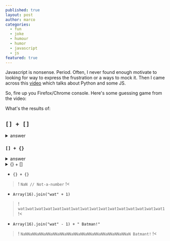 ```yaml
---
published: true
layout: post
author: marco
categories:
  - fun
  - joke
  - humour
  - humor
  - javascript
  - js
featured: true
---
```

Javascript is nonsense. Period. Often, I never found enough motivate to looking for way to express the frustration or a ways to mock it. Then I came across this [video](https://www.youtube.com/watch?v=b7WxO4ipnh0&t=2s) which talks about Python and some JS.

So, fire up you Firefox/Chrome console. Here's some guessing game from the video:

What's the results of:

## `[] + []`
<details>
    <summary>answer</summary>
    `"" // empty string`
</details>

### `[] + {}`
<details>
    <summary>answer</summary>
    [object Object] // an object
</details>

<details>
    <summary>{} + []</summary>
    0 // a number
</details>

- `{} + {}`

>! `NaN // Not-a-number` !<

- `Array(16).join("wat" + 1)`

>! `wat1wat1wat1wat1wat1wat1wat1wat1wat1wat1wat1wat1wat1wat1wat1wat1` !<

- `Array(16).join("wat" - 1) + " Batman!"`

>! `NaNNaNNaNNaNNaNNaNNaNNaNNaNNaNNaNNaNNaNNaNNaNNaN Batmant!` !<
